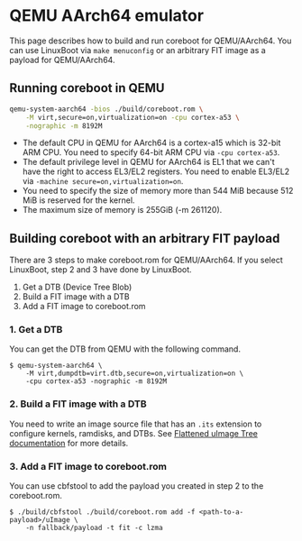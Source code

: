 # QEMU AArch64 emulator
This page describes how to build and run coreboot for QEMU/AArch64.
You can use LinuxBoot via `make menuconfig` or an arbitrary FIT image
as a payload for QEMU/AArch64.

## Running coreboot in QEMU
```bash
qemu-system-aarch64 -bios ./build/coreboot.rom \
    -M virt,secure=on,virtualization=on -cpu cortex-a53 \
    -nographic -m 8192M
```

- The default CPU in QEMU for AArch64 is a cortex-a15 which is 32-bit
ARM CPU. You need to specify 64-bit ARM CPU via `-cpu cortex-a53`.
- The default privilege level in QEMU for AArch64 is EL1 that we can't
have the right to access EL3/EL2 registers. You need to enable EL3/EL2
via `-machine secure=on,virtualization=on`.
- You need to specify the size of memory more than 544 MiB because 512
MiB is reserved for the kernel.
- The maximum size of memory is 255GiB (-m 261120).

## Building coreboot with an arbitrary FIT payload
There are 3 steps to make coreboot.rom for QEMU/AArch64. If you select
LinuxBoot, step 2 and 3 have done by LinuxBoot.
1. Get a DTB (Device Tree Blob)
2. Build a FIT image with a DTB
3. Add a FIT image to coreboot.rom

### 1. Get a DTB
You can get the DTB from QEMU with the following command.
```
$ qemu-system-aarch64 \
    -M virt,dumpdtb=virt.dtb,secure=on,virtualization=on \
    -cpu cortex-a53 -nographic -m 8192M
```

### 2. Build a FIT image with a DTB
You need to write an image source file that has an `.its` extension to
configure kernels, ramdisks, and DTBs.
See [Flattened uImage Tree documentation](../../lib/payloads/fit.md) for more details.

### 3. Add a FIT image to coreboot.rom
You can use cbfstool to add the payload you created in step 2 to
the coreboot.rom.
```
$ ./build/cbfstool ./build/coreboot.rom add -f <path-to-a-payload>/uImage \
    -n fallback/payload -t fit -c lzma
```
